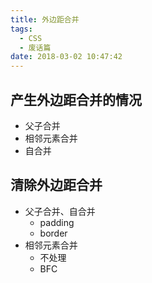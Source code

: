 ```yaml
---
title: 外边距合并
tags:
  - CSS
  - 废话篇
date: 2018-03-02 10:47:42
---
```



## 产生外边距合并的情况

- 父子合并
- 相邻元素合并
- 自合并

## 清除外边距合并

- 父子合并、自合并
    - padding
    - border
- 相邻元素合并
    - 不处理
    - BFC
